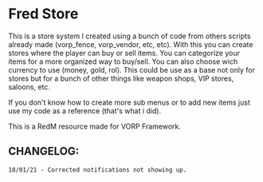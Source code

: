# Fred Store

This is a store system I created using a bunch of code from others scripts already made (vorp_fence, vorp_vendor, etc, etc). 
With this you can create stores where the player can buy or sell items. You can categorize your items for a more organized way to buy/sell. You can also choose wich currency to use (money, gold, rol). This could be use as a base not only for stores but for a bunch of other things like weapon shops, VIP stores, saloons, etc.

If you don't know how to create more sub menus or to add new items just use my code as a reference (that's what i did).

This is a RedM resource made for VORP Framework.

## CHANGELOG:

```
18/01/21 - Corrected notifications not showing up.
```